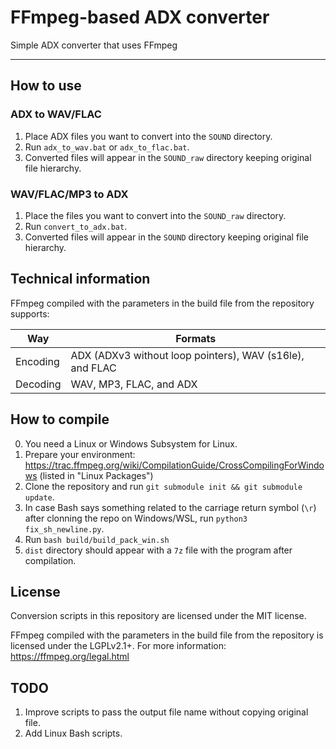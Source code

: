 # FFmpeg-based ADX converter

Simple ADX converter that uses FFmpeg

----------------------

## How to use
### ADX to WAV/FLAC
1. Place ADX files you want to convert into the `SOUND` directory.
2. Run `adx_to_wav.bat` or `adx_to_flac.bat`.
3. Converted files will appear in the `SOUND_raw` directory keeping original file hierarchy.

### WAV/FLAC/MP3 to ADX
1. Place the files you want to convert into the `SOUND_raw` directory.
2. Run `convert_to_adx.bat`.
3. Converted files will appear in the `SOUND` directory keeping original file hierarchy.

## Technical information
FFmpeg compiled with the parameters in the build file from the repository supports:

   Way   | Formats
---------|--------
Encoding | ADX (ADXv3 without loop pointers), WAV (s16le), and FLAC
Decoding | WAV, MP3, FLAC, and ADX


## How to compile
0. You need a Linux or Windows Subsystem for Linux.
1. Prepare your environment: https://trac.ffmpeg.org/wiki/CompilationGuide/CrossCompilingForWindows (listed in "Linux Packages")
2. Clone the repository and run `git submodule init && git submodule update`.
3. In case Bash says something related to the carriage return symbol (`\r`) after clonning the repo on Windows/WSL, run `python3 fix_sh_newline.py`.
4. Run `bash build/build_pack_win.sh`
5. `dist` directory should appear with a `7z` file with the program after compilation.

## License
Conversion scripts in this repository are licensed under the MIT license.

FFmpeg compiled with the parameters in the build file from the repository is licensed under the LGPLv2.1+. For more information: https://ffmpeg.org/legal.html

## TODO
1. Improve scripts to pass the output file name without copying original file.
2. Add Linux Bash scripts.
